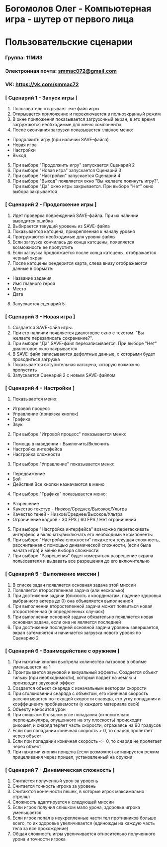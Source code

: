 # Богомолов Олег - Компьютерная игра - шутер от первого лица
# Пользовательские сценарии

### Группа: 11МИ3
### Электронная почта: smmac072@gmail.com
### VK: https://vk.com/smmac72

### [ Сценарий 1 - Запуск игры ]
1. Пользователь открывает .exe файл игры
2. Открывается приложение и переключается в полноэкранный режим
3. В окне приложения показывается загрузочный экран, в это время загружаются необходимые для меню компоненты
4. После окончания загрузки показывается главное меню:
* Продолжить игру (при наличии SAVE-файла)
* Новая игра
* Настройки
* Выход
5. При выборе "Продолжить игру" запускается Сценарий 2
6. При выборе "Новая игра" запускается Сценарий 3
7. При выборе "Настройки" запускается Сценарий 4
8. При выборе "Выход" появляется окно "Вы желаете покинуть игру?". При выборе "Да" окно игры закрывается. При выборе "Нет" окно выбора закрывается

### [ Сценарий 2 - Продолжение игры ]
1. Идет проверка повреждений SAVE-файла. При их наличии выводится ошибка
2. Выбирается текущий уровень из SAVE-файла
3. Показывается катсцена, прикрепленная к началу уровня
4. Прогружаются необходимые для уровня файлы
5. Если загрузка кончилась до конца катсцены, появляется возможность ее пропустить
6. Если загрузка продолжается после конца катсцены, отображается черный экран
7. После катсцены рендерится карта, слева внизу отображаются данные в формате:
* Название задания
* Имя главного героя
* Место
* Дата
8. Запускается сценарий 5

### [ Сценарий 3 - Новая игра ]
1. Создается SAVE-файл игры. 
2. При его наличии появляется диалоговое окно с текстом: "Вы желаете перезаписать сохранение?". 
3. При выборе "Да" SAVE-файл перезаписывается. При выборе "Нет" диалоговое окно закрывается
4. В SAVE-файл записываются дефолтные данные, с которыми будет проводиться загрузка
5. Показывается вступительная катсцена, которую возможно пропустить
6. Запускается Сценарий 2 с новым SAVE-файлом

### [ Сценарий 4 - Настройки ]
1. Показывается меню:
* Игровой процесс
* Управление (привязка кнопок)
* Графика
* Звук
2. При выборе "Игровой процесс" показывается меню:
* Помощь в наведении - Выключить/Включить
* Настройка интерфейса 
* Настройка сложности
3. При выборе "Управление" показывается меню:
* Передвижение
* Бой
* Действия
Все кнопки назначаются в меню
4. При выборе "Графика" показывается меню:
* Разрешение
* Качество текстур - Низкое/Среднее/Высокое/Ультра
* Качество теней - Низкое/Среднее/Высокое/Ультра
* Ограничение кадров - 30 FPS / 60 FPS / Нет ограничений
5. При выборе "Настройка интерфейса" возможно перетаскивать интерфейс и включать/выключать его необходимые компоненты
6. При выборе "Настройка сложности" покажется текущая сложность, рассчитанная с помощью динамической сложности, (если была начата игра) и меню выбора сложности
6. При выборе "Разрешения" будет измеряться разрешение экрана пользователя и выдавать все разрешения до его включительно

### [ Сценарий 5 - Выполнение миссии ]
1. В списке задач появляется основная задача этой миссии
2. Появляется второстепенная задача (или несколько)
3. При достижении задачи (близость к координатам, падение здоровья выбранного актера до 0) она объявляется выполненной
4. При выполнении второстепенной задачи может появиться новая второстепенная (в определенных случаях)
5. При выполнении основной задачи обязательно появляется новая основная задача, если она не является последней
6. При достижении последней основной задачи уровень завершается, экран затемняется и начинается загрузка нового уровня по Сценарию 2

### [ Сценарий 6 - Взаимодействие с оружием ]
1. При нажатии кнопки выстрела количество патронов в обойме уменьшается на 1
2. Проигрывается звуковой и визуальный эффекты. Создается объект гильзы (при необходимости), который падает на землю и производит звуковой эффект
3. Создается объект снаряда с изначальным вектором скорости
4. При столкновении снаряда с объектом, его конечная скорость рассчитывается по текущей скорости снаряда, его углу попадания и коэффициенту пробиваемости (у каждого материала свой)
5. Объекту наносится урон
6. При слишком большом угле попадания (относительно перпендикуляра, опущенного на эту плоскость) происходит рикошет, и снаряд теряет часть скорости, отражаясь на 90 градусов
7. Если при попадании конечная скорость > 0, то снаряд пролетает через объект
8. Если при попадании конечная скорость <= 0, то снаряд не пролетает через объект
9. При нажатии кнопки прицела (если возможно) активируется режим прицеливания через прицел, установленный на оружии

### [ Сценарий 7 - Динамическая сложность ]
1. Считается полученный урон за уровень
2. Считается точность игрока за уровень
3. Считаются конечности пешек, в которые игрок максимально стрелял
4. Сложность адаптируется к следующей миссии
5. Если игрок получил слишком мало урона, здоровье игрока уменьшается
6. Если игрок попал в неукрепленные части тел противников больше всего, то их здоровье увеличивается (единожды на каждую часть тела за все прохождение)
7. Общая сложность игры увеличивается относительно полученного урона и точности игрока
